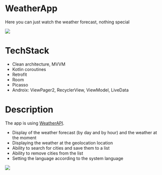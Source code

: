 # WeatherApp
Here you can just watch the weather forecast, nothing special

<img src="https://i.imgur.com/q5fg6AS.png">

# TechStack
* Clean architecture, MVVM
* Kotlin coroutines
* Retrofit
* Room
* Picasso
* Androix: ViewPager2, RecyclerView, ViewModel, LiveData


# Description

<p>The app is using
  <a href="https://www.weatherapi.com/">WeatherAPI</a>.
</p>

<ul>
 <li>Display of the weather forecast (by day and by hour) and the weather at the moment</li>
 <li>Displaying the weather at the geolocation location</li>
 <li>Ability to search for cities and save them to a list</li>
 <li>Ability to remove cities from the list</li>
  <li>Setting the language according to the system language</li>
</ul>

<img src="https://media4.giphy.com/media/v1.Y2lkPTc5MGI3NjExNjNiNzJhZmNhODc4YmExZWM0N2VhMzVkMDkwYmVhMTc2N2IyOTQyMiZlcD12MV9pbnRlcm5hbF9naWZzX2dpZklkJmN0PWc/eKnTERueeeIjYCGdAb/giphy.gif">






